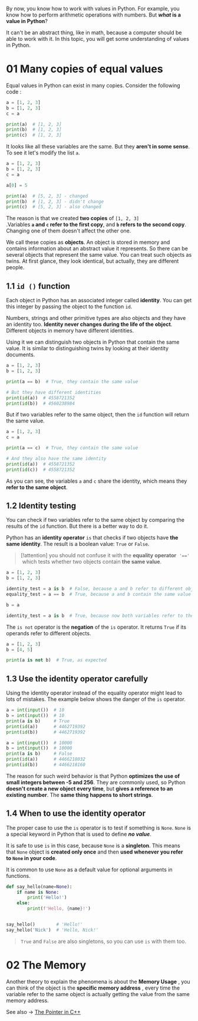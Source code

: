 By now, you know how to work with values in Python. For example, you know how to perform arithmetic operations with numbers. But **_what_ is a value in Python**? 

It can't be an abstract thing, like in math, because a computer should be able to work with it. In this topic, you will get some understanding of values in Python.

# 01 Many copies of equal values

Equal values in Python can exist in many copies. Consider the following code :

```python
a = [1, 2, 3]
b = [1, 2, 3]
c = a

print(a)  # [1, 2, 3]
print(b)  # [1, 2, 3]
print(c)  # [1, 2, 3]
```

It looks like all these variables are the same. But they **aren't in some sense**. To see it let's modify the list `a`.

```python
a = [1, 2, 3]
b = [1, 2, 3]
c = a

a[0] = 5

print(a)  # [5, 2, 3] - changed
print(b)  # [1, 2, 3] - didn't change
print(c)  # [5, 2, 3] - also changed
```

The reason is that we created **two copies** of `[1, 2, 3]` .Variables **`a` and `c` refer to the first copy**, and **`b` refers to the second copy**. Changing one of them doesn't affect the other one.

We call these copies as **objects**. An object is stored in memory and contains information about an abstract value it represents. So there can be several objects that represent the same value. You can treat such objects as twins. At first glance, they look identical, but actually, they are different people.

## 1.1 `id ()` function

Each object in Python has an associated integer called **identity**. You can get this integer by passing the object to the function `id`. 

Numbers, strings and other primitive types are also objects and they have an identity too. **Identity never changes during the life of the object**. Different objects in memory have different identities.

Using it we can distinguish two objects in Python that contain the same value. It is similar to distinguishing twins by looking at their identity documents.

```python
a = [1, 2, 3]
b = [1, 2, 3]

print(a == b)  # True, they contain the same value

# But they have different identities
print(id(a))  # 4558721352
print(id(b))  # 4560238984
```

But if two variables refer to the same object, then the `id` function will return the same value.

```python
a = [1, 2, 3]
c = a

print(a == c)  # True, they contain the same value

# And they also have the same identity
print(id(a))  # 4558721352
print(id(c))  # 4558721352
```

As you can see, the variables `a` and `c` share the identity, which means they **refer to the same object**.

## 1.2 Identity testing

You can check if two variables refer to the same object by comparing the results of the `id` function. But there is a better way to do it. 

Python has an **identity** **operator** `is` that checks if two objects have **the same identity**. The result is a boolean value: `True` or `False`. 

> [!attention] 
> you should not confuse it with the **equality** **operator**  `'=='`  which tests whether two objects contain **the same value**.

```python
a = [1, 2, 3]
b = [1, 2, 3]

identity_test = a is b  # False, because a and b refer to different objects in memory
equality_test = a == b  # True, because a and b contain the same value

b = a

identity_test = a is b  # True, because now both variables refer to the same object
```

The `is not` operator is the **negation** of the `is` operator. It returns `True` if its operands refer to different objects.

```python
a = [1, 2, 3]
b = [4, 5]

print(a is not b)  # True, as expected
```

## 1.3 Use the identity operator carefully

Using the identity operator instead of the equality operator might lead to lots of mistakes. The example below shows the danger of the `is` operator.

```python
a = int(input())  # 10
b = int(input())  # 10
print(a is b)     # True
print(id(a))      # 4462719392
print(id(b))      # 4462719392

a = int(input())  # 10000
b = int(input())  # 10000
print(a is b)     # False
print(id(a))      # 4466218032
print(id(b))      # 4466218160
```

The reason for such weird behavior is that Python **optimizes the use of small integers between -5 and 256**. They are commonly used, so Python **doesn't create a new object every time**, but **gives a reference to an existing number**. The **same thing happens to short strings**.

## 1.4 When to use the identity operator

The proper case to use the `is` operator is to test if something is `None`. `None` is a special keyword in Python that is used to define **_no value_**.

It is safe to use `is` in this case, because `None` is a **singleton**. This means that `None` object is **created only once** and then **used whenever you refer to `None` in your code**.

It is common to use `None` as a default value for optional arguments in functions.

```python
def say_hello(name=None):
    if name is None:
        print('Hello!')
    else:
        print(f'Hello, {name}!')


say_hello()        # 'Hello!'
say_hello('Nick')  # 'Hello, Nick!'
```

> `True` and `False` are also singletons, so you can use `is` with them too.

# 02 The Memory

Another theory to explain the phenomena is about the **Memory Usage** , you can think of the object is the **specific memory address** , every time the variable refer to the same object is actually getting the value from the same memory address.

See also -> [The Pointer in C++](../07%20C%20and%20C++/C++/01%20Basic/09.Pointers.md)
